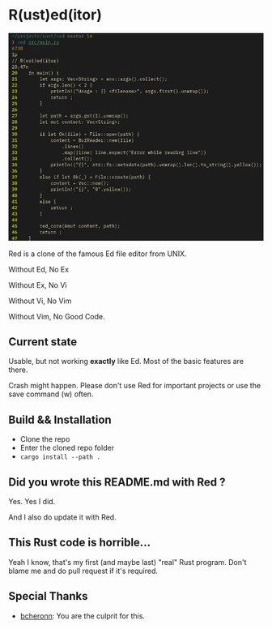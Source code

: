 # R(ust)ed(itor)

![screenshot](https://raw.githubusercontent.com/l0wigh/Red/refs/heads/master/red.png)

Red is a clone of the famous Ed file editor from UNIX.

Without Ed, No Ex

Without Ex, No Vi

Without Vi, No Vim

Without Vim, No Good Code.

## Current state

Usable, but not working **exactly** like Ed. Most of the basic features are there.

Crash might happen. Please don't use Red for important projects or use the save command (w) often.

## Build && Installation

- Clone the repo
- Enter the cloned repo folder
- `cargo install --path .`

## Did you wrote this README.md with Red ?

Yes. Yes I did.

And I also do update it with Red.

## This Rust code is horrible...

Yeah I know, that's my first (and maybe last) "real" Rust program. Don't blame me and do pull request if it's required.

## Special Thanks

- [bcheronn](https://github.com/bcheronn): You are the culprit for this.
